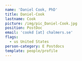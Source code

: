 ```yaml
---
name: 'Daniel Cook, PhD'
title: Daniel-Cook
lastname: Cook
picture: /img/pic_Daniel-Cook.jpg
position: PostDoc
email: 'cookd [at] chalmers.se'
flags:
  - us United States
person-category: E Postdocs
template: people/profile
---
```


